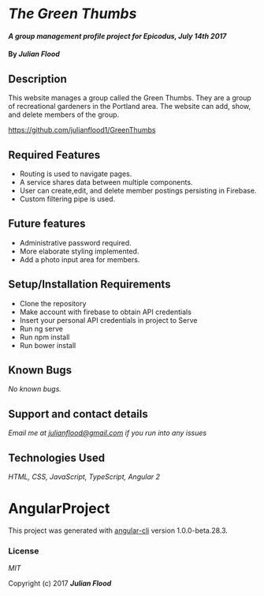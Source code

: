 
# _The Green Thumbs_

#### _A group management profile project for Epicodus, July 14th 2017_

#### By _**Julian Flood**_

## Description

This website manages a group called the Green Thumbs. They are a group of recreational gardeners in the Portland area. The website can add, show, and delete members of the group.

https://github.com/julianflood1/GreenThumbs


## Required Features

+ Routing is used to navigate pages.
+ A service shares data between multiple components.
+ User can create,edit, and delete member postings persisting in Firebase.
+ Custom filtering pipe is used.

## Future features

+ Administrative password required.
+ More elaborate styling implemented.
+ Add a photo input area for members.

## Setup/Installation Requirements

+ Clone the repository
+ Make account with firebase to obtain API credentials
+ Insert your personal API credentials in project to Serve
+ Run ng serve
+ Run npm install
+ Run bower install



## Known Bugs

_No known bugs._

## Support and contact details

_Email me at julianflood@gmail.com if you run into any issues_

## Technologies Used

_HTML, CSS, JavaScript, TypeScript, Angular 2_

# AngularProject

This project was generated with [angular-cli](https://github.com/angular/angular-cli) version 1.0.0-beta.28.3.


### License

*MIT*

Copyright (c) 2017 **_Julian Flood_**
